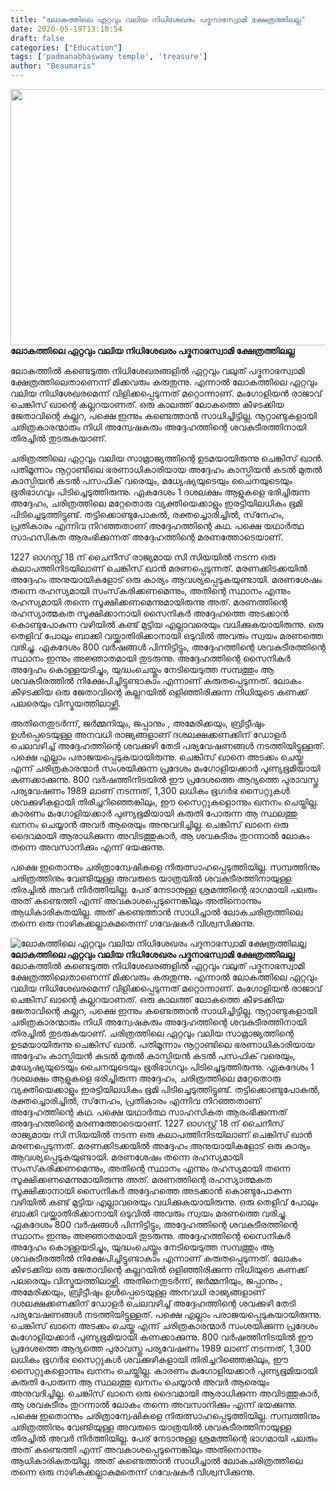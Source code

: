 ```yaml
---
title: "ലോകത്തിലെ ഏറ്റവും വലിയ നിധിശേഖരം പദ്മനാഭസ്വാമി ക്ഷേത്രത്തിലല്ല"
date: 2020-05-19T13:10:54
draft: false
categories: ["Education"]
tags: ['padmanabhaswamy temple', 'treasure']
author: "Beaumaris"
---
```


<strong><a href="https://wordpress-972788-3403151.cloudwaysapps.com/post-about-world-biggest-treasure/274378/rr-843" rel="attachment wp-att-274379"><img class="alignleft size-full wp-image-274379" src="https://cdn.boolokam.com/articles/2020/05/rr-824.jpg" alt="" width="784" height="410" /></a>ലോകത്തിലെ ഏറ്റവും വലിയ നിധിശേഖരം പദ്മനാഭസ്വാമി ക്ഷേത്രത്തിലല്ല</strong>

ലോകത്തില്‍ കണ്ടെടുത്ത നിധിശേഖരങ്ങളില്‍ ഏറ്റവും വലുത് പദ്മനാഭസ്വാമി ക്ഷേത്രത്തിലെതാണെന്ന് മിക്കവരും കരുതുന്നു. എന്നാല്‍ ലോകത്തിലെ ഏറ്റവും വലിയ നിധിശേഖരമെന്ന് വിളിക്കപ്പെടുന്നത് മറ്റൊന്നാണ്. മംഗോളിയന്‍ രാജാവ് ചെങ്കിസ് ഖാന്റെ കല്ലറയാണത്. ഒരു കാലത്ത് ലോകത്തെ കീഴടക്കിയ ജേതാവിന്റെ കല്ലറ, പക്ഷെ ഇന്നും കണ്ടെത്താന്‍ സാധിച്ചിട്ടില്ല. നൂറ്റാണ്ടുകളായി ചരിത്രകാരന്മാരും നിധി അന്വേഷകരും അദ്ദേഹത്തിന്റെ ശവകുടീരത്തിനായി തിരച്ചില്‍ തുടരുകയാണ്.

ചരിത്രത്തിലെ ഏറ്റവും വലിയ സാമ്രാജ്യത്തിന്റെ ഉടമയായിരുന്നു ചെങ്കിസ് ഖാന്‍. പതിമൂന്നാം നൂറ്റാണ്ടിലെ ഭരണാധികാരിയായ അദ്ദേഹം കാസ്പിയന്‍ കടല്‍ മുതല്‍ കാസ്പിയന്‍ കടല്‍ പസഫിക് വരെയും, മധ്യേഷ്യയുടെയും ചൈനയുടെയും ഭൂരിഭാഗവും പിടിച്ചെടുത്തിരുന്നു. ഏകദേശം 1 ദശലക്ഷം ആളുകളെ ഭരിച്ചിരുന്ന അദ്ദേഹം, ചരിത്രത്തിലെ മറ്റേതൊരു വ്യക്തിയെക്കാളും ഇരട്ടിയിലധികം ഭൂമി പിടിച്ചെടുത്തിട്ടുണ്ട്. തട്ടിക്കൊണ്ടുപോകല്‍, രക്തച്ചൊരിച്ചില്‍, സ്‌നേഹം, പ്രതികാരം എന്നിവ നിറഞ്ഞതാണ് അദ്ദേഹത്തിന്റെ കഥ. പക്ഷെ യഥാര്‍ത്ഥ സാഹസികത ആരംഭിക്കുന്നത് അദ്ദേഹത്തിന്റെ മരണത്തോടെയാണ്.

1227 ഓഗസ്റ്റ് 18 ന് ചൈനീസ് രാജ്യമായ സി സിയയില്‍ നടന്ന ഒരു കലാപത്തിനിടയിലാണ് ചെങ്കിസ് ഖാന്‍ മരണപ്പെടുന്നത്. മരണക്കിടക്കയില്‍ അദ്ദേഹം അനുയായികളോട് ഒരു കാര്യം ആവശ്യപ്പെടുകയുണ്ടായി. മരണശേഷം തന്നെ രഹസ്യമായി സംസ്‌കരിക്കണമെന്നും, അതിന്റെ സ്ഥാനം എന്നും രഹസ്യമായി തന്നെ സൂക്ഷിക്കണമെന്നുമായിരുന്നു അത്. മരണത്തിന്റെ രഹസ്യാത്മകത സൂക്ഷിക്കാനായി സൈനികര്‍ അദ്ദേഹത്തെ അടക്കാന്‍ കൊണ്ടുപോകുന്ന വഴിയില്‍ കണ്ട് മുട്ടിയ എല്ലാവരെയും വധിക്കുകയായിരുന്നു. ഒരു തെളിവ് പോലും ബാക്കി വയ്ക്കാതിരിക്കാനായി ഒടുവില്‍ അവരും സ്വയം മരണത്തെ വരിച്ചു. ഏകദേശം 800 വര്‍ഷങ്ങള്‍ പിന്നിട്ടിട്ടും, അദ്ദേഹത്തിന്റെ ശവകുടീരത്തിന്റെ സ്ഥാനം ഇന്നും അജ്ഞാതമായി തുടരുന്നു. അദ്ദേഹത്തിന്റെ സൈനികര്‍ അദ്ദേഹം കൊള്ളയടിച്ചും, യുദ്ധംചെയ്തും നേടിയെടുത്ത സമ്പത്തും ആ ശവകുടീരത്തില്‍ നിക്ഷേപിച്ചിട്ടുണ്ടാകാം എന്നാണ് കരുതപ്പെടുന്നത്. ലോകം കീഴടക്കിയ ഒരു ജേതാവിന്റെ കല്ലറയില്‍ ഒളിഞ്ഞിരിക്കുന്ന നിധിയുടെ കണക്ക് പലരെയും വിസ്മയത്തിലാഴ്ത്തി.

അതിനെതുടര്‍ന്ന്, ജര്‍മ്മനിയും, ജപ്പാനും , അമേരിക്കയും, ബ്രിട്ടീഷും ഉള്‍പ്പെടെയുള്ള അനവധി രാജ്യങ്ങളാണ് ദശലക്ഷക്കണക്കിന് ഡോളര്‍ ചെലവഴിച്ച് അദ്ദേഹത്തിന്റെ ശവക്കുഴി തേടി പര്യവേഷണങ്ങള്‍ നടത്തിയിട്ടുള്ളത്. പക്ഷെ എല്ലാം പരാജയപ്പെടുകയായിരുന്നു. ചെങ്കിസ് ഖാനെ അടക്കം ചെയ്തു എന്ന് ചരിത്രകാരന്മാര്‍ സംശയിക്കുന്ന പ്രദേശം മംഗോളിയക്കാര്‍ പുണ്യഭൂമിയായി കണക്കാക്കുന്നു. 800 വര്‍ഷത്തിനിടയില്‍ ഈ പ്രദേശത്തെ ആദ്യത്തെ പുരാവസ്തു പര്യവേഷണം 1989 ലാണ് നടന്നത്, 1,300 ലധികം ഭൂഗര്‍ഭ സൈറ്റുകള്‍ ശവക്കുഴികളായി തിരിച്ചറിഞ്ഞെങ്കിലും, ഈ സൈറ്റുകളൊന്നും ഖനനം ചെയ്തില്ല. കാരണം മംഗോളിയക്കാര്‍ പുണ്യഭൂമിയായി കരുതി പോരുന്ന ആ സ്ഥലത്തു ഖനനം ചെയ്യാന്‍ അവര്‍ ആരെയും അനുവദിച്ചില്ല. ചെങ്കിസ് ഖാനെ ഒരു ദൈവമായി ആരാധിക്കുന്ന അവിടത്തുകാര്‍, ആ ശവകുടീരം തുറന്നാല്‍ ലോകം തന്നെ അവസാനിക്കും എന്ന് ഭയക്കുന്നു.

പക്ഷെ ഇതൊന്നും ചരിത്രാന്വേഷികളെ നിരുത്സാഹപ്പെടുത്തിയില്ല. സമ്പത്തിനും ചരിത്രത്തിനും വേണ്ടിയുള്ള അവരുടെ യാത്രയില്‍ ശവകുടീരത്തിനായുള്ള തിരച്ചില്‍ അവര്‍ നിര്‍ത്തിയില്ല. പേര് നേടാനുള്ള ശ്രമത്തിന്റെ ഭാഗമായി പലരും അത് കണ്ടെത്തി എന്ന് അവകാശപ്പെടുന്നെങ്കിലും അതിനൊന്നും ആധികാരികതയില്ല. അത് കണ്ടെത്താന്‍ സാധിച്ചാല്‍ ലോകചരിത്രത്തിലെ തന്നെ ഒരു നാഴികക്കല്ലാകുമതെന്ന് ഗവേഷകര്‍ വിശ്വസിക്കുന്നു.


![ലോകത്തിലെ ഏറ്റവും വലിയ നിധിശേഖരം പദ്മനാഭസ്വാമി ക്ഷേത്രത്തിലല്ല](https://cdn.boolokam.com/articles/2020/05/rr-824.jpg)**[](https://wordpress-972788-3403151.cloudwaysapps.com/post-about-world-biggest-treasure/274378/rr-843)ലോകത്തിലെ ഏറ്റവും വലിയ നിധിശേഖരം പദ്മനാഭസ്വാമി ക്ഷേത്രത്തിലല്ല** ലോകത്തില്‍ കണ്ടെടുത്ത നിധിശേഖരങ്ങളില്‍ ഏറ്റവും വലുത് പദ്മനാഭസ്വാമി ക്ഷേത്രത്തിലെതാണെന്ന് മിക്കവരും കരുതുന്നു. എന്നാല്‍ ലോകത്തിലെ ഏറ്റവും വലിയ നിധിശേഖരമെന്ന് വിളിക്കപ്പെടുന്നത് മറ്റൊന്നാണ്. മംഗോളിയന്‍ രാജാവ് ചെങ്കിസ് ഖാന്റെ കല്ലറയാണത്. ഒരു കാലത്ത് ലോകത്തെ കീഴടക്കിയ ജേതാവിന്റെ കല്ലറ, പക്ഷെ ഇന്നും കണ്ടെത്താന്‍ സാധിച്ചിട്ടില്ല. നൂറ്റാണ്ടുകളായി ചരിത്രകാരന്മാരും നിധി അന്വേഷകരും അദ്ദേഹത്തിന്റെ ശവകുടീരത്തിനായി തിരച്ചില്‍ തുടരുകയാണ്. ചരിത്രത്തിലെ ഏറ്റവും വലിയ സാമ്രാജ്യത്തിന്റെ ഉടമയായിരുന്നു ചെങ്കിസ് ഖാന്‍. പതിമൂന്നാം നൂറ്റാണ്ടിലെ ഭരണാധികാരിയായ അദ്ദേഹം കാസ്പിയന്‍ കടല്‍ മുതല്‍ കാസ്പിയന്‍ കടല്‍ പസഫിക് വരെയും, മധ്യേഷ്യയുടെയും ചൈനയുടെയും ഭൂരിഭാഗവും പിടിച്ചെടുത്തിരുന്നു. ഏകദേശം 1 ദശലക്ഷം ആളുകളെ ഭരിച്ചിരുന്ന അദ്ദേഹം, ചരിത്രത്തിലെ മറ്റേതൊരു വ്യക്തിയെക്കാളും ഇരട്ടിയിലധികം ഭൂമി പിടിച്ചെടുത്തിട്ടുണ്ട്. തട്ടിക്കൊണ്ടുപോകല്‍, രക്തച്ചൊരിച്ചില്‍, സ്‌നേഹം, പ്രതികാരം എന്നിവ നിറഞ്ഞതാണ് അദ്ദേഹത്തിന്റെ കഥ. പക്ഷെ യഥാര്‍ത്ഥ സാഹസികത ആരംഭിക്കുന്നത് അദ്ദേഹത്തിന്റെ മരണത്തോടെയാണ്. 1227 ഓഗസ്റ്റ് 18 ന് ചൈനീസ് രാജ്യമായ സി സിയയില്‍ നടന്ന ഒരു കലാപത്തിനിടയിലാണ് ചെങ്കിസ് ഖാന്‍ മരണപ്പെടുന്നത്. മരണക്കിടക്കയില്‍ അദ്ദേഹം അനുയായികളോട് ഒരു കാര്യം ആവശ്യപ്പെടുകയുണ്ടായി. മരണശേഷം തന്നെ രഹസ്യമായി സംസ്‌കരിക്കണമെന്നും, അതിന്റെ സ്ഥാനം എന്നും രഹസ്യമായി തന്നെ സൂക്ഷിക്കണമെന്നുമായിരുന്നു അത്. മരണത്തിന്റെ രഹസ്യാത്മകത സൂക്ഷിക്കാനായി സൈനികര്‍ അദ്ദേഹത്തെ അടക്കാന്‍ കൊണ്ടുപോകുന്ന വഴിയില്‍ കണ്ട് മുട്ടിയ എല്ലാവരെയും വധിക്കുകയായിരുന്നു. ഒരു തെളിവ് പോലും ബാക്കി വയ്ക്കാതിരിക്കാനായി ഒടുവില്‍ അവരും സ്വയം മരണത്തെ വരിച്ചു. ഏകദേശം 800 വര്‍ഷങ്ങള്‍ പിന്നിട്ടിട്ടും, അദ്ദേഹത്തിന്റെ ശവകുടീരത്തിന്റെ സ്ഥാനം ഇന്നും അജ്ഞാതമായി തുടരുന്നു. അദ്ദേഹത്തിന്റെ സൈനികര്‍ അദ്ദേഹം കൊള്ളയടിച്ചും, യുദ്ധംചെയ്തും നേടിയെടുത്ത സമ്പത്തും ആ ശവകുടീരത്തില്‍ നിക്ഷേപിച്ചിട്ടുണ്ടാകാം എന്നാണ് കരുതപ്പെടുന്നത്. ലോകം കീഴടക്കിയ ഒരു ജേതാവിന്റെ കല്ലറയില്‍ ഒളിഞ്ഞിരിക്കുന്ന നിധിയുടെ കണക്ക് പലരെയും വിസ്മയത്തിലാഴ്ത്തി. അതിനെതുടര്‍ന്ന്, ജര്‍മ്മനിയും, ജപ്പാനും , അമേരിക്കയും, ബ്രിട്ടീഷും ഉള്‍പ്പെടെയുള്ള അനവധി രാജ്യങ്ങളാണ് ദശലക്ഷക്കണക്കിന് ഡോളര്‍ ചെലവഴിച്ച് അദ്ദേഹത്തിന്റെ ശവക്കുഴി തേടി പര്യവേഷണങ്ങള്‍ നടത്തിയിട്ടുള്ളത്. പക്ഷെ എല്ലാം പരാജയപ്പെടുകയായിരുന്നു. ചെങ്കിസ് ഖാനെ അടക്കം ചെയ്തു എന്ന് ചരിത്രകാരന്മാര്‍ സംശയിക്കുന്ന പ്രദേശം മംഗോളിയക്കാര്‍ പുണ്യഭൂമിയായി കണക്കാക്കുന്നു. 800 വര്‍ഷത്തിനിടയില്‍ ഈ പ്രദേശത്തെ ആദ്യത്തെ പുരാവസ്തു പര്യവേഷണം 1989 ലാണ് നടന്നത്, 1,300 ലധികം ഭൂഗര്‍ഭ സൈറ്റുകള്‍ ശവക്കുഴികളായി തിരിച്ചറിഞ്ഞെങ്കിലും, ഈ സൈറ്റുകളൊന്നും ഖനനം ചെയ്തില്ല. കാരണം മംഗോളിയക്കാര്‍ പുണ്യഭൂമിയായി കരുതി പോരുന്ന ആ സ്ഥലത്തു ഖനനം ചെയ്യാന്‍ അവര്‍ ആരെയും അനുവദിച്ചില്ല. ചെങ്കിസ് ഖാനെ ഒരു ദൈവമായി ആരാധിക്കുന്ന അവിടത്തുകാര്‍, ആ ശവകുടീരം തുറന്നാല്‍ ലോകം തന്നെ അവസാനിക്കും എന്ന് ഭയക്കുന്നു. പക്ഷെ ഇതൊന്നും ചരിത്രാന്വേഷികളെ നിരുത്സാഹപ്പെടുത്തിയില്ല. സമ്പത്തിനും ചരിത്രത്തിനും വേണ്ടിയുള്ള അവരുടെ യാത്രയില്‍ ശവകുടീരത്തിനായുള്ള തിരച്ചില്‍ അവര്‍ നിര്‍ത്തിയില്ല. പേര് നേടാനുള്ള ശ്രമത്തിന്റെ ഭാഗമായി പലരും അത് കണ്ടെത്തി എന്ന് അവകാശപ്പെടുന്നെങ്കിലും അതിനൊന്നും ആധികാരികതയില്ല. അത് കണ്ടെത്താന്‍ സാധിച്ചാല്‍ ലോകചരിത്രത്തിലെ തന്നെ ഒരു നാഴികക്കല്ലാകുമതെന്ന് ഗവേഷകര്‍ വിശ്വസിക്കുന്നു.

